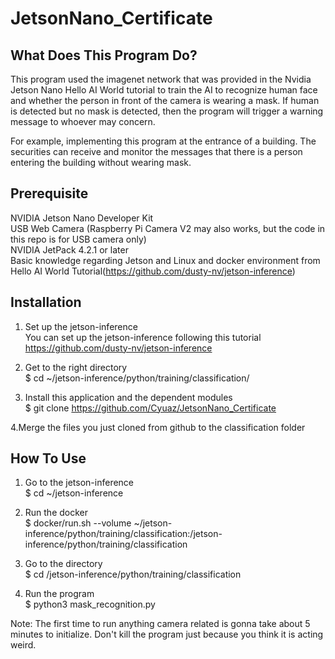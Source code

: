 # JetsonNano_Certificate

## What Does This Program Do?
This program used the imagenet network that was provided in the Nvidia Jetson Nano Hello AI World tutorial to train the AI to recognize human face and whether the person in front of the camera is wearing a mask. If human is detected but no mask is detected, then the program will trigger a warning message to whoever may concern.

For example, implementing this program at the entrance of a building. The securities can receive and monitor the messages that there is a person entering the building without wearing mask.

## Prerequisite
NVIDIA Jetson Nano Developer Kit\
USB Web Camera (Raspberry Pi Camera V2 may also works, but the code in this repo is for USB camera only)\
NVIDIA JetPack 4.2.1 or later\
Basic knowledge regarding Jetson and Linux and docker environment from Hello AI World Tutorial(https://github.com/dusty-nv/jetson-inference)

## Installation
1. Set up the jetson-inference\
You can set up the jetson-inference following this tutorial https://github.com/dusty-nv/jetson-inference

2. Get to the right directory\
$ cd ~/jetson-inference/python/training/classification/

3. Install this application and the dependent modules\
$ git clone https://github.com/Cyuaz/JetsonNano_Certificate

4.Merge the files you just cloned from github to the classification folder

## How To Use
1. Go to the jetson-inference\
$ cd ~/jetson-inference

2. Run the docker\
$  docker/run.sh --volume ~/jetson-inference/python/training/classification:/jetson-inference/python/training/classification

3. Go to the directory\
$ cd /jetson-inference/python/training/classification

4. Run the program\
$  python3 mask_recognition.py

Note: The first time to run anything camera related is gonna take about 5 minutes to initialize. Don't kill the program just because you think it is acting weird.



